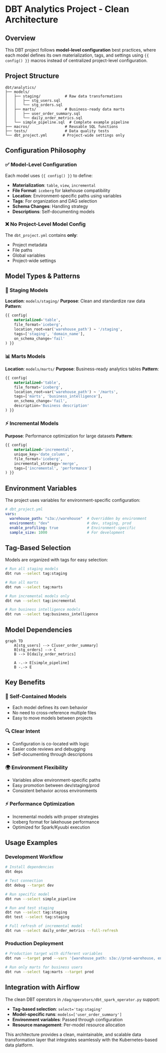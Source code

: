 # DBT Analytics Project - Clean Architecture

## Overview
This DBT project follows **model-level configuration** best practices, where each model defines its own materialization, tags, and settings using `{{ config() }}` macros instead of centralized project-level configuration.

## Project Structure

```
dbt/analytics/
├── models/
│   ├── staging/           # Raw data transformations
│   │   ├── stg_users.sql
│   │   └── stg_orders.sql
│   ├── marts/             # Business-ready data marts
│   │   ├── user_order_summary.sql
│   │   └── daily_order_metrics.sql
│   └── simple_pipeline.sql  # Complete example pipeline
├── macros/                # Reusable SQL functions
├── tests/                 # Data quality tests
└── dbt_project.yml       # Project-wide settings only
```

## Configuration Philosophy

### ✅ Model-Level Configuration
Each model uses `{{ config() }}` to define:
- **Materialization**: `table`, `view`, `incremental`
- **File Format**: `iceberg` for lakehouse compatibility
- **Location**: Environment-specific paths using variables
- **Tags**: For organization and DAG selection
- **Schema Changes**: Handling strategy
- **Descriptions**: Self-documenting models

### ❌ No Project-Level Model Config
The `dbt_project.yml` contains **only**:
- Project metadata
- File paths
- Global variables
- Project-wide settings

## Model Types & Patterns

### 🔄 Staging Models
**Location**: `models/staging/`
**Purpose**: Clean and standardize raw data
**Pattern**: 
```sql
{{ config(
    materialized='table',
    file_format='iceberg',
    location_root=var('warehouse_path') ~ '/staging',
    tags=['staging', 'domain_name'],
    on_schema_change='fail'
) }}
```

### 📊 Marts Models
**Location**: `models/marts/`
**Purpose**: Business-ready analytics tables
**Pattern**:
```sql
{{ config(
    materialized='table',
    file_format='iceberg', 
    location_root=var('warehouse_path') ~ '/marts',
    tags=['marts', 'business_intelligence'],
    on_schema_change='fail',
    description='Business description'
) }}
```

### ⚡ Incremental Models
**Purpose**: Performance optimization for large datasets
**Pattern**:
```sql
{{ config(
    materialized='incremental',
    unique_key='date_column',
    file_format='iceberg',
    incremental_strategy='merge',
    tags=['incremental', 'performance']
) }}
```

## Environment Variables

The project uses variables for environment-specific configuration:

```yaml
# dbt_project.yml
vars:
  warehouse_path: "s3a://warehouse"  # Overridden by environment
  environment: "dev"                 # dev, staging, prod
  enable_profiling: true             # Environment-specific
  sample_size: 1000                  # For development
```

## Tag-Based Selection

Models are organized with tags for easy selection:

```bash
# Run all staging models
dbt run --select tag:staging

# Run all marts
dbt run --select tag:marts  

# Run incremental models only
dbt run --select tag:incremental

# Run business intelligence models
dbt run --select tag:business_intelligence
```

## Model Dependencies

```mermaid
graph TD
    A[stg_users] --> C[user_order_summary]
    B[stg_orders] --> C
    B --> D[daily_order_metrics]
    
    A -.-> E[simple_pipeline]
    B -.-> E
```

## Key Benefits

### 🎯 **Self-Contained Models**
- Each model defines its own behavior
- No need to cross-reference multiple files
- Easy to move models between projects

### 🔍 **Clear Intent**
- Configuration is co-located with logic
- Easier code reviews and debugging
- Self-documenting through descriptions

### 🌍 **Environment Flexibility**
- Variables allow environment-specific paths
- Easy promotion between dev/staging/prod
- Consistent behavior across environments

### ⚡ **Performance Optimization**
- Incremental models with proper strategies
- Iceberg format for lakehouse performance
- Optimized for Spark/Kyuubi execution

## Usage Examples

### Development Workflow
```bash
# Install dependencies
dbt deps

# Test connection
dbt debug --target dev

# Run specific model
dbt run --select simple_pipeline

# Run and test staging
dbt run --select tag:staging
dbt test --select tag:staging

# Full refresh of incremental model
dbt run --select daily_order_metrics --full-refresh
```

### Production Deployment
```bash
# Production target with different variables
dbt run --target prod --vars '{warehouse_path: s3a://prod-warehouse, environment: prod}'

# Run only marts for business users
dbt run --select tag:marts --target prod
```

## Integration with Airflow

The clean DBT operators in `/dag/operators/dbt_spark_operator.py` support:

- **Tag-based selection**: `select='tag:staging'`
- **Model-specific runs**: `models=['user_order_summary']`
- **Environment variables**: Passed through configuration
- **Resource management**: Per-model resource allocation

This architecture provides a clean, maintainable, and scalable data transformation layer that integrates seamlessly with the Kubernetes-based data platform. 